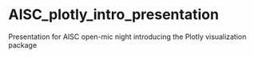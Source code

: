 # AISC_plotly_intro_presentation
Presentation for AISC open-mic night introducing the Plotly visualization package

